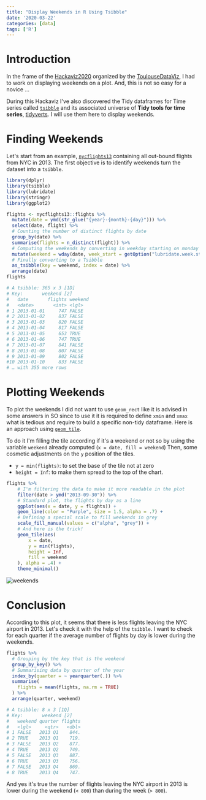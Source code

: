 ```yaml
---
title: "Display Weekends in R Using Tsibble"
date: '2020-03-22'
categories: [data]
tags: ['R']
---
```


# Introduction

In the frame of the [Hackaviz2020](https://github.com/ToulouseDataViz/Hackaviz2020) organized by the [ToulouseDataViz](https://toulouse-dataviz.fr/), I had to work on displaying weekends on a plot. And, this is not so easy for a novice ...

During this Hackaviz I've also discovered the Tidy dataframes for Time series called [`tsibble`](https://tsibble.tidyverts.org/) and its associated universe of **Tidy tools for time series**, [tidyverts](https://tidyverts.org). I will use them here to display weekends.

# Finding Weekends

Let's start from an example, [`nycflights13`](https://github.com/hadley/nycflights13) containing all out-bound flights from NYC in 2013.
The first objective is to identify weekends turn the dataset into a `tsibble`.

```R
library(dplyr)
library(tsibble)
library(lubridate)
library(stringr)
library(ggplot2)

flights <- nycflights13::flights %>%
  mutate(date = ymd(str_glue("{year}-{month}-{day}"))) %>%
  select(date, flight) %>%
  # Counting the number of distinct flights by date
  group_by(date) %>% 
  summarise(flights = n_distinct(flight)) %>%
  # Computing the weekends by converting in weekday starting on monday to ease the cut
  mutate(weekend = wday(date, week_start = getOption("lubridate.week.start", 1)) > 5) %>%
  # Finally converting to a Tsibble
  as_tsibble(key = weekend, index = date) %>%
  arrange(date)
flights

# A tsibble: 365 x 3 [1D]
# Key:       weekend [2]
#   date       flights weekend
#   <date>       <int> <lgl>  
# 1 2013-01-01     747 FALSE  
# 2 2013-01-02     837 FALSE  
# 3 2013-01-03     820 FALSE  
# 4 2013-01-04     817 FALSE  
# 5 2013-01-05     653 TRUE   
# 6 2013-01-06     747 TRUE   
# 7 2013-01-07     841 FALSE  
# 8 2013-01-08     807 FALSE  
# 9 2013-01-09     802 FALSE  
#10 2013-01-10     833 FALSE  
# … with 355 more rows
```

# Plotting Weekends

To plot the weekends I did not want to use `geom_rect` like it is advised in some answers in SO since to use it it is required to define `xmin` and `xmax` what is tedious and require to build a specific non-tidy dataframe. Here is an approach using [`geom_tile`](https://ggplot2.tidyverse.org/reference/geom_tile.html).

To do it I'm filling the tile according if it's a weekend or not so by using the variable `weekend` already computed (`x = date, fill = weekend`)
Then, some cosmetic adjustments on the `y` position of the tiles.

- `y = min(flights)`: to set the base of the tile not at zero
- `height = Inf`: to make them spread to the top of the chart.

```R
flights %>%
    # I'm filtering the data to make it more readable in the plot
    filter(date > ymd("2013-09-30")) %>%
    # Standard plot, the flights by day as a line
    ggplot(aes(x = date, y = flights)) +
    geom_line(color = "Purple", size = 1.5, alpha = .7) +
    # Defining a special scale to fill weekends in grey
    scale_fill_manual(values = c("alpha", "grey")) +
    # And here is the trick!
    geom_tile(aes(
        x = date,
        y = min(flights),
        height = Inf,
        fill = weekend
    ), alpha = .4) +
    theme_minimal()
```

![weekends](/post/display_weekends/weekends.png)

# Conclusion

According to this plot, it seems that there is less flights leaving the NYC airport in 2013. Let's check it with the help of the `tsibble`. I want to check for each quarter if the average number of flights by day is lower during the weekends.

```R
flights %>% 
  # Grouping by the key that is the weekend
  group_by_key() %>%
  # Summarising data by quarter of the year
  index_by(quarter = ~ yearquarter(.)) %>% 
  summarise(
    flights = mean(flights, na.rm = TRUE)
  ) %>%
  arrange(quarter, weekend)

# A tsibble: 8 x 3 [1Q]
# Key:       weekend [2]
#   weekend quarter flights
#   <lgl>     <qtr>   <dbl>
# 1 FALSE   2013 Q1    844.
# 2 TRUE    2013 Q1    719.
# 3 FALSE   2013 Q2    877.
# 4 TRUE    2013 Q2    749.
# 5 FALSE   2013 Q3    887.
# 6 TRUE    2013 Q3    756.
# 7 FALSE   2013 Q4    869.
# 8 TRUE    2013 Q4    747.
```

And yes it's true the number of flights leaving the NYC airport in 2013 is lower during the weekend (`< 800`) than during the week (`> 800`).
